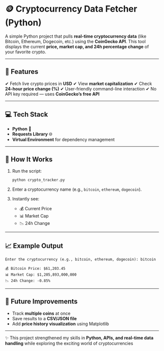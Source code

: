 # 🪙 Cryptocurrency Data Fetcher (Python)

A simple Python project that pulls **real-time cryptocurrency data** (like Bitcoin, Ethereum, Dogecoin, etc.) using the **CoinGecko API**.
This tool displays the current **price, market cap, and 24h percentage change** of your favorite crypto.

---

## 🔹 Features

✔ Fetch live crypto prices in **USD**
✔ View **market capitalization**
✔ Check **24-hour price change (%)**
✔ User-friendly command-line interaction
✔ No API key required — uses **CoinGecko’s free API**

---

## 💻 Tech Stack

* **Python** 🐍
* **Requests Library** 🌐
* **Virtual Environment** for dependency management

---

## 🚀 How It Works

1. Run the script:

   ```bash
   python crypto_tracker.py
   ```
2. Enter a cryptocurrency name (e.g., `bitcoin`, `ethereum`, `dogecoin`).
3. Instantly see:

   * 💰 Current Price
   * 📊 Market Cap
   * 📉 24h Change

---

## 📈 Example Output

```
Enter the cryptocurrency (e.g., bitcoin, ethereum, dogecoin): bitcoin  

💰 Bitcoin Price: $61,203.45  
📊 Market Cap: $1,205,893,000,000  
📉 24h Change: -0.85%  
```

---

## 🔮 Future Improvements

* Track **multiple coins** at once
* Save results to a **CSV/JSON file**
* Add **price history visualization** using Matplotlib

---

✨ This project strengthened my skills in **Python, APIs, and real-time data handling** while exploring the exciting world of cryptocurrencies
